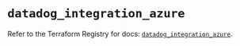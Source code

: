 # `datadog_integration_azure`

Refer to the Terraform Registry for docs: [`datadog_integration_azure`](https://registry.terraform.io/providers/datadog/datadog/3.76.0/docs/resources/integration_azure).
